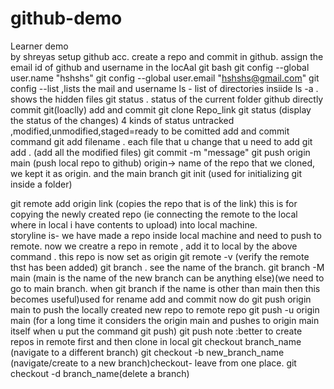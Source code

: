 # github-demo
Learner demo  
by shreyas
setup github acc. create a repo and commit in github. assign the email id of github and username in the locAal git bash
git config --global user.name "hshshs"
git config --global user.email "hshshs@gmail.com"
git config --list ,lists the mail and username
ls - list of directories insiide
ls -a . shows the hidden files
git status . status of the current folder
github directly commit 
git(loaclly) add and commit
git clone Repo_link
git status (display the status of the changes)
4 kinds of status untracked ,modified,unmodified,staged=ready to be comitted
add and commit command
git add filename . each file that u change that u need to add
git add . (add all the modified files)
git commit -m "message"
git push origin main (push local repo to github) origin-> name of the repo that we cloned, we kept it as origin. and the main branch
git init (used for initializing git inside a folder)

git remote add origin link (copies the repo that is of the link) this is for copying the newly created repo (ie connecting the remote to the local 
where in local i have contents to upload) into local machine.  
storyline is- we have made a repo inside local machine and need to push to remote. now we creatre a repo in remote , add it to local by the 
above command . this repo is now set as origin
git remote -v (verify the remote thst has been added)
git branch . see the name of the branch.
git branch -M main (main is the name of the new branch can be anything else)(we need to go to main branch. when git branch if the name is other than main then this becomes useful)used for rename
add and commit
now do git push origin main to push the locally created new repo to remote repo
git push -u origin main (for a long time it considers the origin main and pushes to origin main itself when u put the command git push)
git push
note :better to create repos in remote first and then clone in local
git checkout branch_name (navigate to a different branch)
git checkout -b new_branch_name (navigate/create to a new branch)checkout- leave from one place.
git checkout -d branch_name(delete a branch)